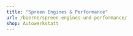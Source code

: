 ```yaml
---
title: "Spreen Engines & Performance"
url: /boerne/spreen-engines-und-performance/
shop: Autowerkstatt
---
```


